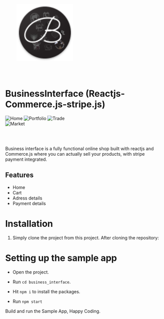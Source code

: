 <div style="width:100%">
    <div style="width:50%;">
        <div align="center">
       <a> <img align="center" width="180" height="180" alt="BusinessInterface" src="./assets/images/logo.png"> </a>  
        </div>    
    </div>    
</div>

</br></br>

# BusinessInterface (Reactjs-Commerce.js-stripe.js)


<div style="width:100%">
    <div style="width:50%; display:inline-block">
        <div style="flexWrap: 'wrap'">
          <img width="250" height="320" style="borderRadius: 8" alt="Home" src="./assets/images/1.jpg">    
          <img  width="250" height="320" style="borderRadius: 8" alt="Portfolio" src="./assets/images/2.jpg">    
          <img  width="250" height="320" style="borderRadius: 8" alt="Trade" src="./assets/images/3.jpg">    
          <img  width="250" height="320" style="borderRadius: 8" alt="Market" src="./assets/images/4.jpg">      
        </div>    
    </div>    
</div>

</br></br>

Business interface is a fully functional online shop built with reactjs and Commerce.js where you can actually sell your products, with stripe payment integrated.

## Features

- Home
- Cart
- Adress details
- Payment details

# Installation

1. Simply clone the project from this project. After cloning the repository:

# Setting up the sample app

- Open the project.

- Run `cd business_interface`.


- Hit `npm i`  to install the packages.

- Run `npm start` 

Build and run the Sample App, Happy Coding.